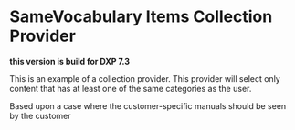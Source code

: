 # SameVocabulary Items Collection Provider

**this version is build for DXP 7.3**

This is an example of a collection provider.
This provider will select only content that has at least one of the same categories as the user.

Based upon a case where the customer-specific manuals should be seen by the customer
